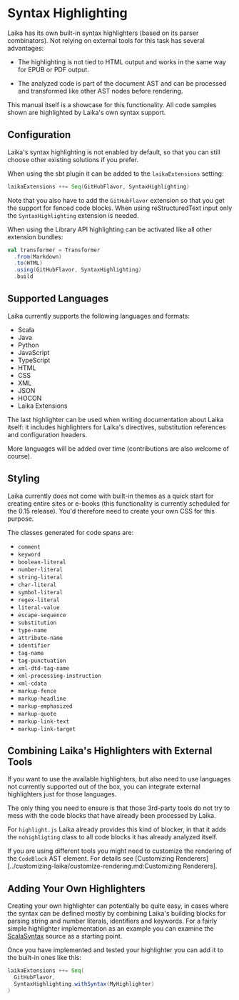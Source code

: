 
Syntax Highlighting
===================

Laika has its own built-in syntax highlighters (based on its parser combinators). Not relying on
external tools for this task has several advantages:

* The highlighting is not tied to HTML output and works in the same way for EPUB or PDF output.

* The analyzed code is part of the document AST and can be processed and transformed like other
  AST nodes before rendering.
  
This manual itself is a showcase for this functionality. All code samples shown are highlighted
by Laika's own syntax support. 
  
  
Configuration
-------------

Laika's syntax highlighting is not enabled by default, so that you can still choose
other existing solutions if you prefer.

When using the sbt plugin it can be added to the `laikaExtensions` setting:

```scala
laikaExtensions ++= Seq(GitHubFlavor, SyntaxHighlighting)  
```

Note that you also have to add the `GitHubFlavor` extension so that you get the support for
fenced code blocks. When using reStructuredText input only the `SyntaxHighlighting` extension
is needed.

When using the Library API highlighting can be activated like all other extension bundles:

```scala
val transformer = Transformer
  .from(Markdown)
  .to(HTML)
  .using(GitHubFlavor, SyntaxHighlighting)
  .build
```


Supported Languages
-------------------

Laika currently supports the following languages and formats:

* Scala
* Java
* Python
* JavaScript
* TypeScript
* HTML
* CSS
* XML
* JSON
* HOCON
* Laika Extensions

The last highlighter can be used when writing documentation about Laika itself: it includes
highlighters for Laika's directives, substitution references and configuration headers.

More languages will be added over time (contributions are also welcome of course).


Styling
-------

Laika currently does not come with built-in themes as a quick start for creating entire sites
or e-books (this functionality is currently scheduled for the 0.15 release). 
You'd therefore need to create your own CSS for this purpose. 

The classes generated for code spans are:

* `comment`
* `keyword`
* `boolean-literal`
* `number-literal`
* `string-literal`
* `char-literal`
* `symbol-literal`
* `regex-literal`
* `literal-value`
* `escape-sequence`
* `substitution`
* `type-name`
* `attribute-name`
* `identifier`
* `tag-name`
* `tag-punctuation`
* `xml-dtd-tag-name`
* `xml-processing-instruction`
* `xml-cdata`
* `markup-fence`
* `markup-headline`
* `markup-emphasized`
* `markup-quote`
* `markup-link-text`
* `markup-link-target`


Combining Laika's Highlighters with External Tools
--------------------------------------------------

If you want to use the available highlighters, but also need to use languages not currently
supported out of the box, you can integrate external highlighters just for those languages.

The only thing you need to ensure is that those 3rd-party tools do not try to mess with
the code blocks that have already been processed by Laika.

For `highlight.js` Laika already provides this kind of blocker, in that it adds the 
`nohighligting` class to all code blocks it has already analyzed itself.

If you are using different tools you might need to customize the rendering of the
`CodeBlock` AST element. For details see [Customizing Renderers][../customizing-laika/customize-rendering.md:Customizing Renderers].


Adding Your Own Highlighters
----------------------------

Creating your own highlighter can potentially be quite easy, in cases where the syntax
can be defined mostly by combining Laika's building blocks for parsing string and number
literals, identifiers and keywords. For a fairly simple highlighter implementation
as an example you can examine the [ScalaSyntax] source as a starting point.

[ScalaSyntax]: https://github.com/planet42/Laika/blob/master/core/src/main/scala/laika/parse/code/languages/ScalaSyntax.scala

Once you have implemented and tested your highlighter you can add it to the built-in
ones like this:

```scala
laikaExtensions ++= Seq(
  GitHubFlavor, 
  SyntaxHighlighting.withSyntax(MyHighlighter)
)  
```
